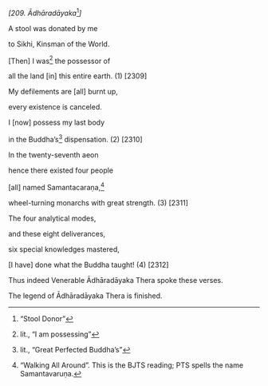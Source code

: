 *\[209. Ādhāradāyaka*[^1]*\]*

A stool was donated by me

to Sikhi, Kinsman of the World.

\[Then\] I was[^2] the possessor of

all the land \[in\] this entire earth. (1) \[2309\]

My defilements are \[all\] burnt up,

every existence is canceled.

I \[now\] possess my last body

in the Buddha’s[^3] dispensation. (2) \[2310\]

In the twenty-seventh aeon

hence there existed four people

\[all\] named Samantacaraṇa,[^4]

wheel-turning monarchs with great strength. (3) \[2311\]

The four analytical modes,

and these eight deliverances,

six special knowledges mastered,

\[I have\] done what the Buddha taught! (4) \[2312\]

Thus indeed Venerable Ādhāradāyaka Thera spoke these verses.

The legend of Ādhāradāyaka Thera is finished.

[^1]: “Stool Donor”

[^2]: lit., “I am possessing”

[^3]: lit., “Great Perfected Buddha’s”

[^4]: “Walking All Around”. This is the BJTS reading; PTS spells the
    name Samantavaruṇa.
